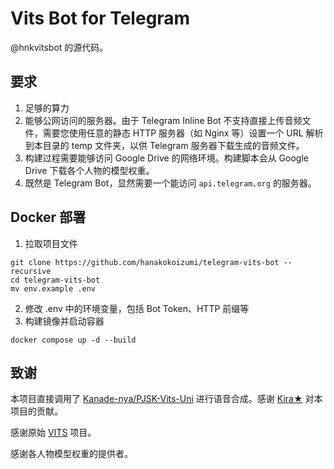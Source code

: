 # Vits Bot for Telegram

@hnkvitsbot 的源代码。

## 要求

1. 足够的算力
2. 能够公网访问的服务器。由于 Telegram Inline Bot 不支持直接上传音频文件，需要您使用任意的静态 HTTP 服务器（如 Nginx 等）设置一个 URL 解析到本目录的 temp 文件夹，以供 Telegram 服务器下载生成的音频文件。
3. 构建过程需要能够访问 Google Drive 的网络环境。构建脚本会从 Google Drive 下载各个人物的模型权重。
4. 既然是 Telegram Bot，显然需要一个能访问 `api.telegram.org` 的服务器。

## Docker 部署

1. 拉取项目文件

```shell
git clone https://github.com/hanakokoizumi/telegram-vits-bot --recursive
cd telegram-vits-bot
mv env.example .env
```

2. 修改 .env 中的环境变量，包括 Bot Token、HTTP 前缀等
3. 构建镜像并启动容器

```shell
docker compose up -d --build
```

## 致谢

本项目直接调用了 [Kanade-nya/PJSK-Vits-Uni](https://github.com/Kanade-nya/PJSK-Vits-Uni/) 进行语音合成。感谢 [Kira★](https://github.com/Kanade-nya) 对本项目的贡献。

感谢原始 [VITS](https://github.com/Kanade-nya) 项目。

感谢各人物模型权重的提供者。